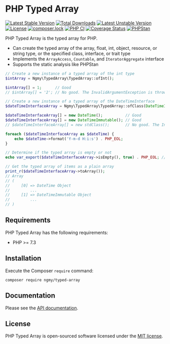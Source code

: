 # PHP Typed Array
[![Latest Stable Version](https://poser.pugx.org/ngmy/typed-array/v)](//packagist.org/packages/ngmy/typed-array)
[![Total Downloads](https://poser.pugx.org/ngmy/typed-array/downloads)](//packagist.org/packages/ngmy/typed-array)
[![Latest Unstable Version](https://poser.pugx.org/ngmy/typed-array/v/unstable)](//packagist.org/packages/ngmy/typed-array)
[![License](https://poser.pugx.org/ngmy/typed-array/license)](//packagist.org/packages/ngmy/typed-array)
[![composer.lock](https://poser.pugx.org/ngmy/typed-array/composerlock)](//packagist.org/packages/ngmy/typed-array)
[![PHP CI](https://github.com/ngmy/php-typed-array/workflows/PHP%20CI/badge.svg)](https://github.com/ngmy/php-typed-array/actions?query=workflow%3A%22PHP+CI%22)
[![Coverage Status](https://coveralls.io/repos/github/ngmy/php-typed-array/badge.svg?branch=master)](https://coveralls.io/github/ngmy/php-typed-array?branch=master)
[![PHPStan](https://img.shields.io/badge/PHPStan-enabled-brightgreen.svg?style=flat)](https://github.com/phpstan/phpstan)

PHP Typed Array is the typed array for PHP.

- Can create the typed array of the array, float, int, object, resource, or string type, or the specified class, interface, or trait type
- Implements the `ArrayAccess`, `Countable`, and `IteratorAggregate` interface
- Supports the static analysis like PHPStan

```php
// Create a new instance of a typed array of the int type
$intArray = Ngmy\TypedArray\TypedArray::ofInt();

$intArray[] = 1;      // Good
// $intArray[] = '2'; // No good. The InvalidArgumentException is thrown

// Create a new instance of a typed array of the DateTimeInterface
$dateTimeInterfaceArray = Ngmy\TypedArray\TypedArray::ofClass(DateTimeInterface::class);

$dateTimeInterfaceArray[] = new DateTime();          // Good
$dateTimeInterfaceArray[] = new DateTimeImmutable(); // Good
// $dateTimeInterfaceArray[] = new stdClass();       // No good. The InvalidArgumentException is thrown

foreach ($dateTimeInterfaceArray as $dateTime) {
    echo $dateTime->format('Y-m-d H:i:s') . PHP_EOL;
}

// Determine if the typed array is empty or not
echo var_export($dateTimeInterfaceArray->isEmpty(), true) . PHP_EOL; // false

// Get the typed array of items as a plain array
print_r($dateTimeInterfaceArray->toArray());
// Array
// (
//     [0] => DateTime Object
//         ...
//     [1] => DateTimeImmutable Object
//         ...
// )
```

## Requirements
PHP Typed Array has the following requirements:

* PHP >= 7.3

## Installation
Execute the Composer `require` command:
```console
composer require ngmy/typed-array
```

## Documentation
Please see the [API documentation](https://ngmy.github.io/php-typed-array/api/).

## License
PHP Typed Array is open-sourced software licensed under the [MIT license](http://opensource.org/licenses/MIT).
